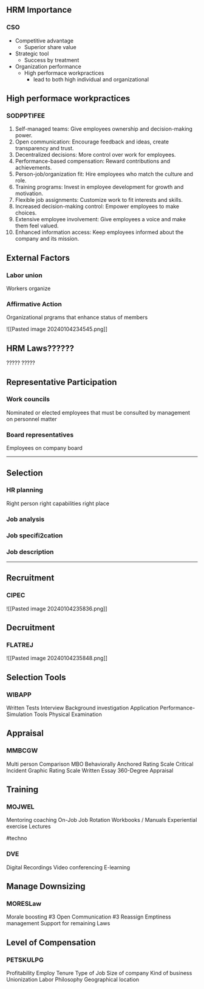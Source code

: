 ## HRM Importance
### CSO
- Competitive advantage
	- Superior share value
- Strategic tool
	- Success by treatment
- Organization performance
	- High performace workpractices
		- lead to both high individual and organizational

## High performace workpractices
### SODPPTIFEE
1. Self-managed teams: Give employees ownership and decision-making power.
2. Open communication: Encourage feedback and ideas, create transparency and trust.
3. Decentralized decisions: More control over work for employees.
4. Performance-based compensation: Reward contributions and achievements.
5. Person-job/organization fit: Hire employees who match the culture and role.
6. Training programs: Invest in employee development for growth and motivation.
7. Flexible job assignments: Customize work to fit interests and skills.
8. Increased decision-making control: Empower employees to make choices.
9. Extensive employee involvement: Give employees a voice and make them feel valued.
10. Enhanced information access: Keep employees informed about the company and its mission.

## External Factors
### Labor union
Workers organize
### Affirmative Action
Organizational prgrams that enhance status of members

![[Pasted image 20240104234545.png]]

## HRM Laws??????
?????
?????


## Representative Participation
### Work councils
Nominated or elected employees that must be consulted by management on personnel matter
### Board representatives
Employees on company board

---
## Selection
### HR planning
Right person right capabilities right place
### Job analysis
### Job specifi2cation
### Job description

---
## Recruitment
### CIPEC
![[Pasted image 20240104235836.png]]
## Decruitment
### FLATREJ
![[Pasted image 20240104235848.png]]

## Selection Tools
### WIBAPP
Written Tests
Interview
Background investigation
Application
Performance-Simulation Tools
Physical Examination

## Appraisal
### MMBCGW
Multi person Comparison
MBO
Behaviorally Anchored Rating Scale
Critical Incident
Graphic Rating Scale
Written Essay
360-Degree Appraisal

## Training
### MOJWEL
Mentoring coaching
On-Job
Job Rotation
Workbooks / Manuals
Experiential exercise
Lectures

#techno
### DVE
Digital Recordings
Video conferencing
E-learning
## Manage Downsizing
### MORESLaw
Morale boosting #3
Open Communication #3
Reassign
Emptiness management
Support for remaining
Laws

## Level of Compensation 
### PETSKULPG
Profitability
Employ Tenure
Type of Job
Size of company
Kind of business
Unionization
Labor
Philosophy 
Geographical location


